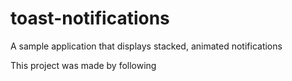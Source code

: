 # toast-notifications
A sample application that displays stacked, animated notifications

This project was made by following []()
